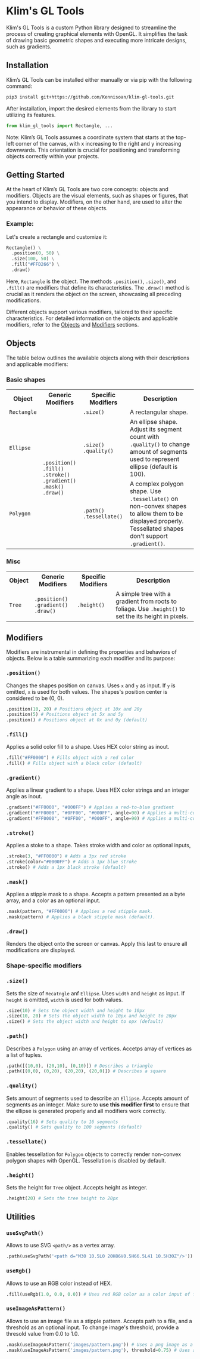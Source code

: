 # Klim's GL Tools

Klim's GL Tools is a custom Python library designed to streamline the process of creating graphical elements with OpenGL. It simplifies the task of drawing basic geometric shapes and executing more intricate designs, such as gradients.

## Installation

Klim’s GL Tools can be installed either manually or via pip with the following command:
```bash
pip3 install git+https://github.com/Kennisoan/klim-gl-tools.git
```
After installation, import the desired elements from the library to start utilizing its features.
```python
from klim_gl_tools import Rectangle, ...
```

Note: Klim’s GL Tools assumes a coordinate system that starts at the top-left corner of the canvas, with x increasing to the right and y increasing downwards. This orientation is crucial for positioning and transforming objects correctly within your projects.


## Getting Started

At the heart of Klim’s GL Tools are two core concepts: objects and modifiers. Objects are the visual elements, such as shapes or figures, that you intend to display. Modifiers, on the other hand, are used to alter the appearance or behavior of these objects.

### Example:
Let's create a rectangle and customize it:
```python
Rectangle() \
  .position(0, 50) \
  .size(100, 50) \
  .fill("#FFD266") \
  .draw()
```
Here, `Rectangle` is the object. The methods `.position()`, `.size()`, and `.fill()` are modifiers that define its characteristics. The `.draw()` method is crucial as it renders the object on the screen, showcasing all preceding modifications.

Different objects support various modifiers, tailored to their specific characteristics. For detailed information on the objects and applicable modifiers, refer to the [Objects](#objects) and [Modifiers](#modifiers) sections.

## Objects

The table below outlines the available objects along with their descriptions and applicable modifiers:

### Basic shapes

<table>
  <tr>
    <th>Object</th>
    <th>Generic Modifiers</th>
    <th>Specific Modifiers</th>
    <th>Description</th>
  </tr>
  <tr>
    <td><code>Rectangle</code></td>
    <td rowspan="3">
      <code>.position()</code><br>
      <code>.fill()</code><br>
      <code>.stroke()</code><br>
      <code>.gradient()</code><br>
      <code>.mask()</code><br>
      <code>.draw()</code>
    </td>
    <td><code>.size()</code></td>
    <td>A rectangular shape.</td>
  </tr>
  <tr>
    <td><code>Ellipse</code></td>
    <td>
      <code>.size()</code><br>
      <code>.quality()</code>
    </td>
    <td>An ellipse shape. Adjust its segment count with <code>.quality()</code> to change amount of segments used to represent ellipse (default is 100).</td>
  </tr>
  <tr>
    <td><code>Polygon</code></td>
    <td>
      <code>.path()</code>
      <code>.tessellate()</code>
    </td>
    <td>A complex polygon shape. Use <code>.tessellate()</code> on non-convex shapes to allow them to be displayed properly. Tessellated shapes don't support <code>.gradient()</code>.</td>
  </tr>
</table>

### Misc

<table>
  <tr>
    <th>Object</th>
    <th>Generic Modifiers</th>
    <th>Specific Modifiers</th>
    <th>Description</th>
  </tr>
  <tr>
    <td><code>Tree</code></td>
    <td>
      <code>.position()</code><br>
      <code>.gradient()</code><br>
      <code>.draw()</code>
    </td>
    <td><code>.height()</code></td>
    <td>A simple tree with a gradient from roots to foliage. Use <code>.height()</code> to set the its height in pixels.</td>
  </tr>
</table>

## Modifiers

Modifiers are instrumental in defining the properties and behaviors of objects. Below is a table summarizing each modifier and its purpose:

### `.position()`
Changes the shapes position on canvas. Uses `x` and `y` as input. If `y` is omitted, `x` is used for both values. The shapes's position center is considered to be (0, 0).
```python
.position(10, 20) # Positions object at 10x and 20y
.position(5) # Positions object at 5x and 5y
.position() # Positions object at 0x and 0y (default)
```

### `.fill()`
Applies a solid color fill to a shape. Uses HEX color string as inout.
```python
.fill("#FF0000") # Fills object with a red color
.fill() # Fills object with a black color (default)
```

### `.gradient()`
Applies a linear gradient to a shape. Uses HEX color strings and an integer angle as inout.
```python
.gradient("#FF0000", "#000FF") # Applies a red-to-blue gradient
.gradient("#FF0000", "#0FF00", "#000FF", angle=90) # Applies a multi-color gradient
.gradient("#FF0000", "#0FF00", "#000FF", angle=90) # Applies a multi-color gradient, rotated by 90 degrees
```

### `.stroke()`
Applies a stoke to a shape. Takes stroke width and color as optional inputs,
```python
.stroke(3, "#FF0000") # Adds a 3px red stroke
.stroke(color="#0000FF") # Adds a 1px blue stroke
.stroke() # Adds a 1px black stroke (default)
```

### `.mask()`
Applies a stipple mask to a shape. Accepts a pattern presented as a byte array, and a color as an optional input.
```python
.mask(pattern, "#FF0000") # Applies a red stipple mask.
.mask(pattern) # Applies a black stipple mask (default).
```

### `.draw()`
Renders the object onto the screen or canvas. Apply this last to ensure all modifications are displayed.

### Shape-specific modifiers

### `.size()`
Sets the size of `Recatngle` anf `Ellipse`. Uses `width` and `height` as input. If `height` is omitted, `width` is used for both values.
```python
.size(10) # Sets the object width and height to 10px
.size(10, 20) # Sets the object width to 10px and height to 20px
.size() # Sets the object width and height to opx (default)
```

### `.path()`
Describes a `Polygon` using an array of vertices. Accetps array of vertices as a list of tuples.
```python
.path([(10,0), (20,10), (0,10)]) # Describes a triangle
.path([(0,0), (0,20), (20,20), (20,0)]) # Describes a square
```

### `.quality()`
Sets amount of segments used to describe an `Ellipse`. Accepts amount of segments as an integer. Make sure to __use this modifier first__ to ensure that the ellipse is generated properly and all modifiers work correctly.
```python
.quality(16) # Sets quality to 16 segments
.quality() # Sets quality to 100 segments (default)
```

### `.tessellate()`
Enables tessellation for `Polygon` objects to correctly render non-convex polygon shapes with OpenGL. Tessellation is disabled by default.

### `.height()`
Sets the height for `Tree` object. Accepts height as integer.
```python
.height(20) # Sets the tree height to 20px
```

## Utilities

### `useSvgPath()`
Allows to use SVG `<path/>` as a vertex array.
```python
.path(useSvgPath('<path d="M30 10.5L0 20H86V0.5H66.5L41 10.5H30Z"/>')) # Uses SVG path as vertex array input of `.path()`
```

### `useRgb()`
Allows to use an RGB color instead of HEX.
```python
.fill(useRgb(1.0, 0.0, 0.0)) # Uses red RGB color as a color input of fill
```

### `useImageAsPattern()`
Allows to use an image file as a stipple pattern. Accepts path to a file, and a threshold as an optional input. To change image's threshold, provide a thresold value from 0.0 to 1.0.
```python
.mask(useImageAsPattern('images/pattern.png')) # Uses a png image as a stipple pattern
.mask(useImageAsPattern('images/pattern.png'), threshold=0.75) # Uses a png image as a stipple pattern with a 75% threshold
```
